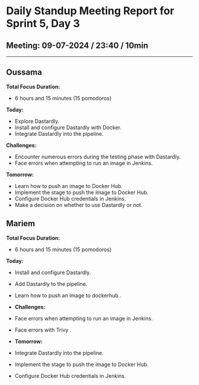 # Daily Standup Meeting Report for Sprint 5, Day 3

## Meeting: 09-07-2024 / 23:40 / 10min

---

## Oussama

**Total Focus Duration:**

- 6 hours and 15 minutes (15 pomodoros)

**Today:**

- Explore Dastardly.
- Install and configure Dastardly with Docker.
- Integrate Dastardly into the pipeline.

**Challenges:**

- Encounter numerous errors during the testing phase with Dastardly.
- Face errors when attempting to run an image in Jenkins.

**Tomorrow:**

- Learn how to push an image to Docker Hub.
- Implement the stage to push the image to Docker Hub.
- Configure Docker Hub credentials in Jenkins.
- Make a decision on whether to use Dastardly or not.

## Mariem

**Total Focus Duration:**

- 6 hours and 15 minutes (15 pomodoros)

**Today:**

- Install and configure Dastardly.
- Add Dastardly to the pipeline.
- Learn how to push an image to dockerhub .

- **Challenges:**

- Face errors when attempting to run an image in Jenkins.
- Face errors with Trivy .

- **Tomorrow:**

-  Integrate Dastardly into the pipeline.
- Implement the stage to push the image to Docker Hub.
- Configure Docker Hub credentials in Jenkins.
